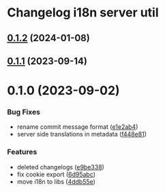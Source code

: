 # Changelog i18n server util

## [0.1.2](https://github.com/sauldeleon/portfolio-blog/compare/i18n-server-0.1.1...i18n-server-0.1.2) (2024-01-08)

## [0.1.1](https://github.com/sauldeleon/portfolio-blog/compare/i18n-server-0.1.0...i18n-server-0.1.1) (2023-09-14)

# 0.1.0 (2023-09-02)

### Bug Fixes

- rename commit message format ([e1e2ab4](https://github.com/sauldeleon/portfolio-blog/commit/e1e2ab404bbd2c32f3508d1ed8197b3fbff93cb9))
- server side translations in metadata ([f448e81](https://github.com/sauldeleon/portfolio-blog/commit/f448e814f145a7e4cdb74a00654cb324c93bf2f1))

### Features

- deleted changelogs ([e9be338](https://github.com/sauldeleon/portfolio-blog/commit/e9be33836ee47b6505ad94d21f4be21855a7fa0d))
- fix cookie export ([6d95abc](https://github.com/sauldeleon/portfolio-blog/commit/6d95abc5be3a8ce5a3b063c294f9ae8637a99012))
- move i18n to libs ([4ddb55e](https://github.com/sauldeleon/portfolio-blog/commit/4ddb55e2fb66baf2dffbe86306ce05156e84c60e))
